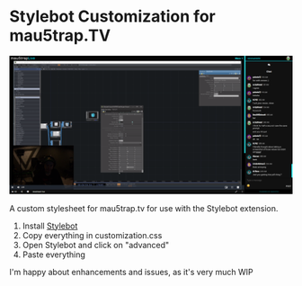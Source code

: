 # Stylebot Customization for mau5trap.TV

![](https://github.com/emerysteele/stylebot-customization-mau5trap.tv/blob/master/screenshot-after.png?raw=true)

A custom stylesheet for mau5trap.tv for use with the Stylebot extension.

1. Install [Stylebot](https://chrome.google.com/webstore/detail/stylebot/oiaejidbmkiecgbjeifoejpgmdaleoha)
2. Copy everything in customization.css
3. Open Stylebot and click on "advanced"
4. Paste everything

I'm happy about enhancements and issues, as it's very much WIP
